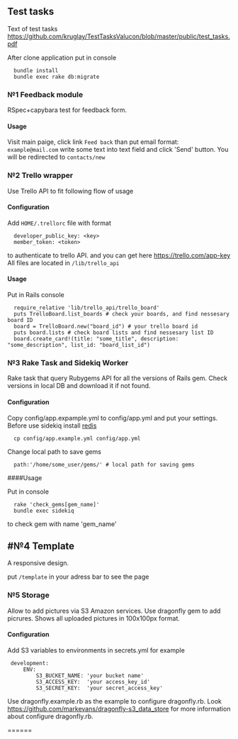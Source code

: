 ## Test tasks

Text of test tasks https://github.com/kruglay/TestTasksValucon/blob/master/public/test_tasks.pdf

After clone application put in console
```
  bundle install
  bundle exec rake db:migrate
```
### №1 Feedback module

RSpec+capybara test for feedback form.

#### Usage

Visit main paige, click link `Feed back` than put email format: `example@mail.com`
write some text into text field and click 'Send' button. You will be redirected to
`contacts/new`

### №2 Trello wrapper

Use Trello API to fit following flow of usage

#### Configuration

Add `HOME/.trellorc` file with format
```
  developer_public_key: <key>
  member_token: <token>
```
to authenticate to trello API. <key> and <token> you can get here https://trello.com/app-key
All files are located in `/lib/trello_api`

#### Usage

Put in Rails console
```
  require_relative 'lib/trello_api/trello_board'
  puts TrelloBoard.list_boards # check your boards, and find nessesary board ID
  board = TrelloBoard.new("board_id") # your trello board id
  puts board.lists # check board lists and find nessesary list ID
  board.create_card!(title: "some_title", description: "some_description", list_id: "board_list_id")
```
### №3 Rake Task and Sidekiq Worker

Rake task that query Rubygems API for all the versions of Rails gem.
Check versions in local DB and download it if not found.

#### Configuration

Copy config/app.expample.yml to config/app.yml and put your settings.
Before use sidekiq install [redis](https://www.digitalocean.com/community/tutorials/how-to-install-and-configure-redis-on-ubuntu-16-04)
```
  cp config/app.example.yml config/app.yml
```
Change local path to save gems
```
  path:'/home/some_user/gems/' # local path for saving gems
```
####Usage

Put in console
```
  rake 'check_gems[gem_name]'
  bundle exec sidekiq
```
to check gem with name 'gem_name'

## #№4 Template

A responsive design.

put `/template` in your adress bar to see the page

### №5 Storage

Allow to add pictures via S3 Amazon services.
Use dragonfly gem to add picrures.
Shows all uploaded pictures in 100x100px format.

#### Configuration

Add S3 variables to environments in secrets.yml for example
```
 development:
     ENV:
         S3_BUCKET_NAME: 'your bucket name'
         S3_ACCESS_KEY:  'your access_key_id'
         S3_SECRET_KEY:  'your secret_access_key'
```
Use dragonfly.example.rb as the example to configure dragonfly.rb.
Look https://github.com/markevans/dragonfly-s3_data_store for more information about configure dragonfly.rb.

======
